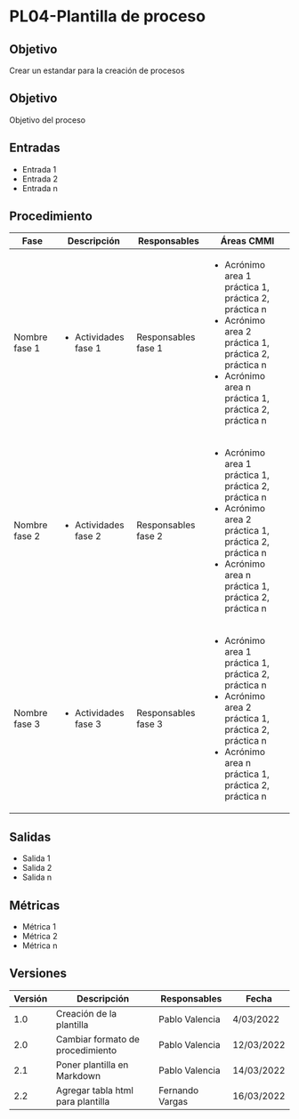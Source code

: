 # PL04-Plantilla de proceso

## Objetivo

Crear un estandar para la creación de procesos

## Objetivo

Objetivo del proceso

## Entradas

- Entrada 1
- Entrada 2
- Entrada n

## Procedimiento

<table>
    <thead>
        <th>Fase</th>
        <th>Descripción</th>
        <th>Responsables</th>
        <th>Áreas CMMI</th>
    </thead>

<tbody>
    <tr>
      <td>Nombre fase 1</td>
      <td>
        <ul>
            <li>Actividades fase 1 </li>
        </ul>
      </td>
      <td>Responsables fase 1</td>
      <td>
        <ul>
          <li>Acrónimo area 1 práctica 1, práctica 2, práctica n</li>
          <li> Acrónimo area 2 práctica 1, práctica 2, práctica n</li>
          <li> Acrónimo area n práctica 1, práctica 2, práctica n</li>
        </ul>
      </td>
    </tr>
    <tr>
      <td>Nombre fase 2</td>
      <td>
        <ul>
            <li>Actividades fase 2 </li>
        </ul>
      </td>
      <td>Responsables fase 2</td>
      <td>
        <ul>
          <li>Acrónimo area 1 práctica 1, práctica 2, práctica n</li>
          <li> Acrónimo area 2 práctica 1, práctica 2, práctica n</li>
          <li> Acrónimo area n práctica 1, práctica 2, práctica n</li>
        </ul>
      </td>
    </tr>
     <tr>
      <td>Nombre fase 3</td>
      <td>
        <ul>
            <li>Actividades fase 3 </li>
        </ul>
      </td>
      <td>Responsables fase 3</td>
      <td>
        <ul>
          <li>Acrónimo area 1 práctica 1, práctica 2, práctica n</li>
          <li> Acrónimo area 2 práctica 1, práctica 2, práctica n</li>
          <li> Acrónimo area n práctica 1, práctica 2, práctica n</li>
        </ul>
      </td>
    </tr>
  </tbody>
</table>

## Salidas

- Salida 1
- Salida 2
- Salida n

## Métricas

- Métrica 1
- Métrica 2
- Métrica n

## Versiones

| Versión | Descripción                      | Responsables   | Fecha      |
| ------- | -------------------------------- | -------------- | ---------- |
| 1.0     | Creación de la plantilla         | Pablo Valencia | 4/03/2022  |
| 2.0     | Cambiar formato de procedimiento | Pablo Valencia | 12/03/2022 |
| 2.1     | Poner plantilla en Markdown      | Pablo Valencia | 14/03/2022 |
| 2.2     | Agregar tabla html para plantilla| Fernando Vargas| 16/03/2022 |
